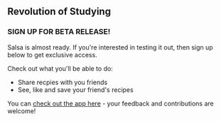 ## Revolution of Studying

### SIGN UP FOR BETA RELEASE!

Salsa is almost ready. If you're interested in testing it out, then sign up below to get exclusive access.

Check out what you'll be able to do:

- Share recpies with you friends
- See, like and save your friend's recipes

You can [check out the app here](https://eat-salsa.com/) - your feedback and contributions are welcome!
